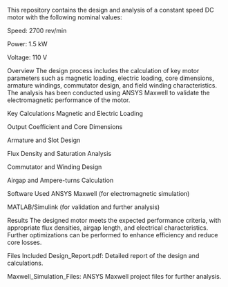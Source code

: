
This repository contains the design and analysis of a constant speed DC motor with the following nominal values:

Speed: 2700 rev/min

Power: 1.5 kW

Voltage: 110 V

Overview
The design process includes the calculation of key motor parameters such as magnetic loading, electric loading, core dimensions, armature windings, commutator design, and field winding characteristics. The analysis has been conducted using ANSYS Maxwell to validate the electromagnetic performance of the motor.

Key Calculations
Magnetic and Electric Loading

Output Coefficient and Core Dimensions

Armature and Slot Design

Flux Density and Saturation Analysis

Commutator and Winding Design

Airgap and Ampere-turns Calculation

Software Used
ANSYS Maxwell (for electromagnetic simulation)

MATLAB/Simulink (for validation and further analysis)

Results
The designed motor meets the expected performance criteria, with appropriate flux densities, airgap length, and electrical characteristics. Further optimizations can be performed to enhance efficiency and reduce core losses.

Files Included
Design_Report.pdf: Detailed report of the design and calculations.

Maxwell_Simulation_Files: ANSYS Maxwell project files for further analysis.
